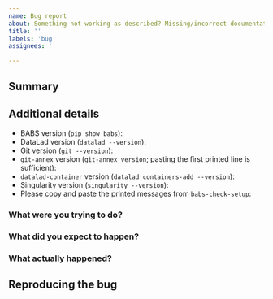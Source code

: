 ```yaml
---
name: Bug report
about: Something not working as described? Missing/incorrect documentation? This is the place.
title: ''
labels: 'bug'
assignees: ''

---
```

## Summary
<!--What is the nature of the bug?-->

## Additional details
<!--Please fill in the following details-->
- BABS version (`pip show babs`):
- DataLad version (`datalad --version`):
- Git version (`git --version`):
- `git-annex` version (`git-annex version`; pasting the first printed line is sufficient):
- `datalad-container` version (`datalad containers-add --version`):
- Singularity version (`singularity --version`):
- Please copy and paste the printed messages from `babs-check-setup`:

### What were you trying to do?

### What did you expect to happen?

### What actually happened?

## Reproducing the bug
<!--Please share any steps you performed that revealed the bug-->
<!--Please include any code snippets.
Enclose them in triple back-ticks (```)
Like this:

```
<code>
```
-->
